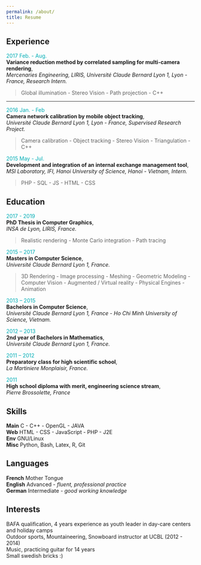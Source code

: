 ```yaml
---
permalink: /about/
title: Resume
---
```


## Experience

<span style="color: #00adb5">2017 Feb. - Aug.</span>  
**Variance reduction method by correlated sampling for multi-camera rendering**,  
*Mercenaries Engineering, LIRIS, Université Claude Bernard Lyon 1, Lyon - France, Research Intern.*  
> Global illumination - Stereo Vision - Path projection - C++

___
<span style="color: #00adb5">2016 Jan. - Feb</span>  
**Camera network calibration by mobile object tracking**,  
*Université Claude Bernard Lyon 1, Lyon - France, Supervised Research Project.*  
> Camera calibration - Object tracking - Stereo Vision - Triangulation - C++

<span style="color: #00adb5">2015 May - Jul.</span>  
**Development and integration of an internal exchange management tool**,  
*MSI Laboratory, IFI, Hanoi University of Science, Hanoi - Vietnam, Intern.*  
> PHP - SQL - JS - HTML - CSS

## Education

<span style="color: #00adb5">2017 - 2019</span>  
**PhD Thesis in Computer Graphics**,  
*INSA de Lyon, LIRIS, France.*  
> Realistic rendering - Monte Carlo integration - Path tracing

<span style="color: #00adb5">2015 – 2017</span>  
**Masters in Computer Science**,  
*Université Claude Bernard Lyon 1, France.*  
> 3D Rendering - Image processing - Meshing - Geometric Modeling - Computer Vision - Augmented / Virtual reality - Physical Engines - Animation

<span style="color: #00adb5">2013 – 2015</span>  
**Bachelors in Computer Science**,  
*Université Claude Bernard Lyon 1, France - Ho Chi Minh University of Science, Vietnam.*  

<span style="color: #00adb5">2012 – 2013</span>  
**2nd year of Bachelors in Mathematics**,  
*Université Claude Bernard Lyon 1, France.*

<span style="color: #00adb5">2011 – 2012</span>  
**Preparatory class for high scientific school**,  
*La Martiniere Monplaisir, France.*

<span style="color: #00adb5">2011</span>  
**High school diploma with merit, engineering science stream**,  
*Pierre Brossolette, France*

## Skills

**Main**  C - C++ - OpenGL - JAVA  
**Web**   HTML - CSS - JavaScript - PHP - J2E  
**Env**   GNU/Linux  
**Misc**  Python, Bash, Latex, R, Git

## Languages

**French**    Mother Tongue  
**English**   Advanced - *fluent, professional practice*  
**German**    Intermediate - *good working knowledge*

## Interests

BAFA qualification, 4 years experience as youth leader in day-care centers and holiday camps  
Outdoor sports, Mountaineering, Snowboard instructor at UCBL (2012 - 2014)  
Music, practicing guitar for 14 years  
Small swedish bricks :)  
